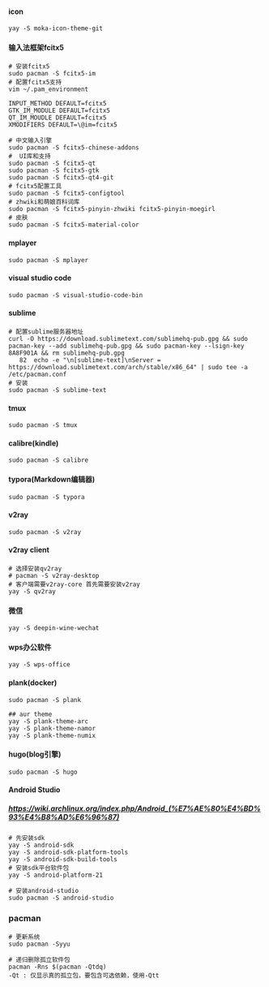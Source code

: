 #### icon

```shell
yay -S moka-icon-theme-git
```



#### 输入法框架fcitx5

```shell
# 安装fcitx5
sudo pacman -S fcitx5-im
# 配置fcitx5支持
vim ~/.pam_environment

INPUT_METHOD DEFAULT=fcitx5
GTK_IM_MODULE DEFAULT=fcitx5
QT_IM_MOUDLE DEFAULT=fcitx5
XMODIFIERS DEFAULT=\@im=fcitx5

# 中文输入引擎
sudo pacman -S fcitx5-chinese-addons
#  UI库和支持
sudo pacman -S fcitx5-qt
sudo pacman -S fcitx5-gtk
sudo pacman -S fcitx5-qt4-git
# fcitx5配置工具
sudo pacman -S fcitx5-configtool
# zhwiki和萌娘百科词库
sudo pacman -S fcitx5-pinyin-zhwiki fcitx5-pinyin-moegirl
# 皮肤
sudo pacman -S fcitx5-material-color
```



#### mplayer

```shell
sudo pacman -S mplayer
```





#### visual studio code

```shell
sudo pacman -S visual-studio-code-bin
```



#### sublime

```shell
# 配置sublime服务器地址
curl -O https://download.sublimetext.com/sublimehq-pub.gpg && sudo pacman-key --add sublimehq-pub.gpg && sudo pacman-key --lsign-key 8A8F901A && rm sublimehq-pub.gpg
   82  echo -e "\n[sublime-text]\nServer = https://download.sublimetext.com/arch/stable/x86_64" | sudo tee -a /etc/pacman.conf
# 安装
sudo pacman -S sublime-text
```



#### tmux

```shell
sudo pacman -S tmux
```



#### calibre(kindle)

```shell
sudo pacman -S calibre
```



#### typora(Markdown编辑器)

```shell
sudo pacman -S typora
```



#### v2ray

```shell
sudo pacman -S v2ray
```



#### v2ray client

```shell
# 选择安装qv2ray
# pacman -S v2ray-desktop
# 客户端需要v2ray-core 首先需要安装v2ray
yay -S qv2ray 
```

#### 微信

```shell
yay -S deepin-wine-wechat
```

#### wps办公软件

```shell
yay -S wps-office
```

#### plank(docker)

```shell
sudo pacman -S plank

## aur theme
yay -S plank-theme-arc
yay -S plank-theme-namor
yay -S plank-theme-numix
```



#### hugo(blog引擎)

```shell
sudo pacman -S hugo
```

#### Android Studio

##### https://wiki.archlinux.org/index.php/Android_(%E7%AE%80%E4%BD%93%E4%B8%AD%E6%96%87)

```shell
# 先安装sdk
yay -S android-sdk
yay -S android-sdk-platform-tools
yay -S android-sdk-build-tools
# 安装sdk平台软件包
yay -S android-platform-21

# 安装android-studio
sudo pacman -S android-studio

```



### pacman

```shell
# 更新系统
sudo pacman -Syyu

# 递归删除孤立软件包
pacman -Rns $(pacman -Qtdq)
-Qt : 仅显示真的孤立包，要包含可选依赖，使用-Qtt
```

